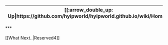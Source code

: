<table>
  <thead>
    <tr>
      <th>[[:arrow_double_up: Up|https://github.com/hyipworld/hyipworld.github.io/wiki/Home]]</th>
      <th>[[:rewind: Home|https://github.com/hyip/info/wiki/Home]]</th>
      <th>[[:arrow_backward: Prev|https://github.com/hyip/info/wiki/Home]]</th>
      <th>[[:repeat: Refresh|https://github.com/hyip/info/wiki/Reserved3]]</th>
      <th>[[Next :arrow_forward:|https://github.com/hyip/info/wiki/Reserved4]]</th>
      <th>[[Last :fast_forward:|https://github.com/hyip/info/wiki/Reserved5]]</th>
      <th>[[Down :arrow_double_down:|https://github.com/hyip/rating]]</th>
    </tr>
  </thead>
</table>
***

[[What Next..|Reserved4]]

